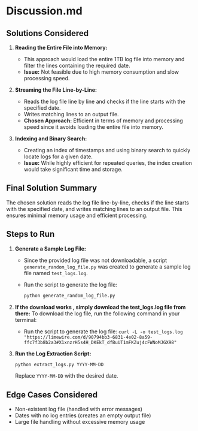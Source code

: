 # Discussion.md

## Solutions Considered

1. **Reading the Entire File into Memory:**

   - This approach would load the entire 1TB log file into memory and filter the lines containing the required date.
   - **Issue:** Not feasible due to high memory consumption and slow processing speed.

2. **Streaming the File Line-by-Line:**

   - Reads the log file line by line and checks if the line starts with the specified date.
   - Writes matching lines to an output file.
   - **Chosen Approach:** Efficient in terms of memory and processing speed since it avoids loading the entire file into memory.

3. **Indexing and Binary Search:**

   - Creating an index of timestamps and using binary search to quickly locate logs for a given date.
   - **Issue:** While highly efficient for repeated queries, the index creation would take significant time and storage.

## Final Solution Summary

The chosen solution reads the log file line-by-line, checks if the line starts with the specified date, and writes matching lines to an output file. This ensures minimal memory usage and efficient processing.

## Steps to Run

1. **Generate a Sample Log File:**

   - Since the provided log file was not downloadable, a script `generate_random_log_file.py` was created to generate a sample log file named `test_logs.log`.
   - Run the script to generate the log file:

     ```sh
     python generate_random_log_file.py
     ```

2. **If the download works , simply download the test_logs.log file from there:**
   To download the log file, run the following command in your terminal:

   - Run the script to generate the log file:
     `curl -L -o test_logs.log "https://limewire.com/d/90794bb3-6831-4e02-8a59-ffc7f3b8b2a3#X1xnzrH5s4H_DKEkT_dfBuUT1mFKZuj4cFWNoMJGX98"`

3. **Run the Log Extraction Script:**
   ```sh
   python extract_logs.py YYYY-MM-DD
   ```
   Replace `YYYY-MM-DD` with the desired date.

## Edge Cases Considered

- Non-existent log file (handled with error messages)
- Dates with no log entries (creates an empty output file)
- Large file handling without excessive memory usage
